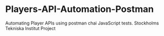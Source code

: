 # Players-API-Automation-Postman
Automating Player APIs using postman chai JavaScript tests. Stockholms Tekniska Institut Project
